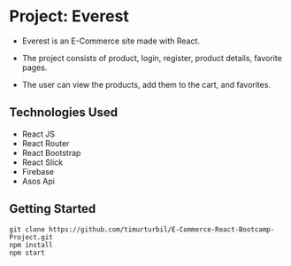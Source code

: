 # Project: Everest

* Everest is an E-Commerce site made with React.

* The project consists of product, login, register, product details, favorite pages.

* The user can view the products, add them to the cart, and favorites.




## Technologies Used
* React JS
* React Router
* React Bootstrap
* React Slick 
* Firebase
* Asos Api




## Getting Started

```
git clone https://github.com/timurturbil/E-Commerce-React-Bootcamp-Project.git
npm install
npm start
```
